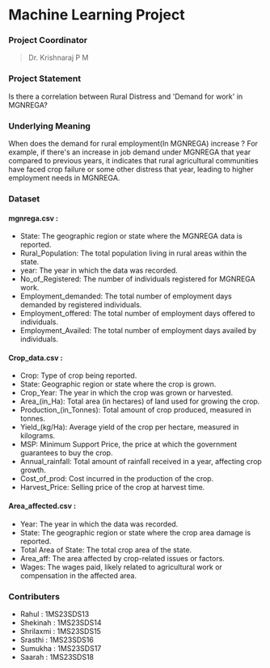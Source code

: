 # Machine Learning Project
### Project Coordinator 
> Dr. Krishnaraj P M

### Project Statement 
Is there a correlation between Rural Distress and 'Demand for work' in MGNREGA?

### Underlying Meaning 
When does the demand for rural employment(In MGNREGA) increase ? For example, if there's an increase in job demand under MGNREGA that year compared to previous years, it indicates that rural agricultural communities have faced crop failure or some other distress that year, leading to higher employment needs in MGNREGA.

### Dataset
#### mgnrega.csv :
* State: The geographic region or state where the MGNREGA data is reported.
* Rural_Population: The total population living in rural areas within the state.
* year: The year in which the data was recorded.
* No_of_Registered: The number of individuals registered for MGNREGA work.
* Employment_demanded: The total number of employment days demanded by registered individuals.
* Employment_offered: The total number of employment days offered to individuals.
* Employment_Availed: The total number of employment days availed by individuals.

#### Crop_data.csv : 
* Crop: Type of crop being reported.
* State: Geographic region or state where the crop is grown.
* Crop_Year: The year in which the crop was grown or harvested.
* Area_(in_Ha): Total area (in hectares) of land used for growing the crop.
* Production_(in_Tonnes): Total amount of crop produced, measured in tonnes.
* Yield_(kg/Ha): Average yield of the crop per hectare, measured in kilograms.
* MSP: Minimum Support Price, the price at which the government guarantees to buy the crop.
* Annual_rainfall: Total amount of rainfall received in a year, affecting crop growth.
* Cost_of_prod: Cost incurred in the production of the crop.
* Harvest_Price: Selling price of the crop at harvest time.

#### Area_affected.csv : 
* Year: The year in which the data was recorded.
* State: The geographic region or state where the crop area damage is reported.
* Total Area of State: The total crop area of the state.
* Area_aff: The area affected by crop-related issues or factors.
* Wages: The wages paid, likely related to agricultural work or compensation in the affected area.

### Contributers 
* Rahul : 1MS23SDS13
* Shekinah : 1MS23SDS14
* Shrilaxmi : 1MS23SDS15
* Srasthi : 1MS23SDS16
* Sumukha : 1MS23SDS17
* Saarah : 1MS23SDS18
